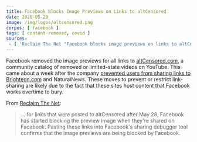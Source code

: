 ```yaml
---
title: Facebook Blocks Image Previews on Links to altCensored
date: 2020-05-29
image: /img/logos/altcensored.png
corpos: [ facebook ]
tags: [ content-removed, covid ]
sources:
 - [ 'Reclaim The Net "Facebook blocks image previews on links to altCensored, archive that hosts censored videos such as Plandemic" by Tom Parker (29 May 2020)', 'https://archive.vn/T0REy' ]
---
```


Facebook removed the image previews for all links to [altCensored.com](https://altcensored.com/), a community catalog of removed or limited-state videos on YouTube.
This came about a week after the company [prevented users from sharing links to Brighteon.com](/events/facebook-blocks-links-to-brighteon/) and NaturalNews.
These moves to prevent or restrict link-sharing are likely due to the fact that these sites host content that Facebook works overtime to bury.

From [Reclaim The Net](https://archive.vn/T0REy#selection-355.0-417.121):
> ... for links that were posted to altCensored after May 28, Facebook has started blocking the preview image when they're shared on Facebook.
> Pasting these links into Facebook's sharing debugger tool confirms that the image previews are being blocked by Facebook.
